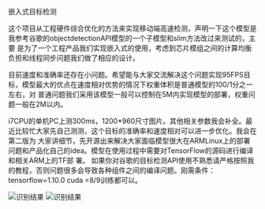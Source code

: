 嵌入式目标检测

  这个项目从工程硬件综合优化的方法来实现移动端高速检测，声明一下这个模型是我参考谷歌的objectdetectionAPI模型的一个子模型和slim方法改过来测试的，主要
是为了一个工程产品我们实现嵌入式的使用，考虑到芯片模组之间的计算均衡负担和线程同步问题我们做了相应的设计。

 目前速度和准确率还存在小问题。希望能与大家交流解决这个问题实现95FPS目标，模型最大的优点在速度相对优势的情况下权重体积是普通模型的100/1分之一左右，对
普通问题我们采用该模型一般可以控制在5M内实现模型的部署，权重问题一般在2M以内。

 i7CPU的单机PC上测300ms，1200*960尺寸图片。其他相关参数我会补全。最近比较忙大家先自己测测，这个目标的准确率和速度相对可以进一步优化。我会在第二版为
大家讲细节，先开源出来解决大家面临模型很大在ARMLinux上的部署问题和产品化自己的idea。模型在使用过程中需要对TensorFlow的源码进行编译和相关ARM上的TF部
署。
如果你对谷歌的目标检测API使用不熟悉请严格按照我的教程，否则问题很多会导致各种组件之间的编译问题。刚需条件：tensorflow=1.10.0  cuda =8/9训练都可以。


![识别结果](https://github.com/Eric3911/miniDetection/blob/master/oilplot_pr.png)
![识别结果](https://github.com/Eric3911/miniDetection/blob/master/oiltank_155.jpg)
